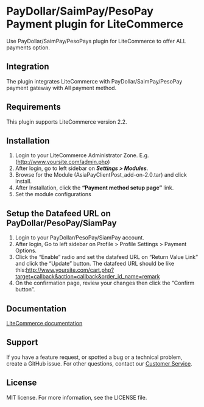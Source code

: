 # PayDollar/SaimPay/PesoPay Payment plugin for LiteCommerce
Use PayDollar/SaimPay/PesoPays plugin for LiteCommerce to offer ALL payments option.

## Integration
The plugin integrates LiteCommerce with PayDollar/SaimPay/PesoPay payment gateway with All payment method.

## Requirements
This plugin supports LiteCommerce version 2.2.

## Installation
1.	Login to your LiteCommerce Administrator Zone. E.g. (http://www.yoursite.com/admin.php)
2.	After login, go to left sidebar  on ***Settings > Modules***.
3.	Browse for the Module (AsiaPayClientPost_add-on-2.0.tar) and click install.
4.	After Installation, click the **“Payment method setup page”** link.
5.	Set the module configurations

## Setup the Datafeed URL on PayDollar/PesoPay/SiamPay
 1. Login to your PayDollar/PesoPay/SiamPay account.
 2. After login, Go to left sidebar on Profile > Profile Settings > Payment Options.
 3. Click the “Enable” radio and set the datafeed URL on “Return Value Link” and click the “Update” button. The datafeed URL should be like this:http://www.yoursite.com/cart.php?target=callback&action=callback&order_id_name=remark
 4. On the confirmation page, review your changes then click the “Confirm button”.

 ## Documentation
[LiteCommerce documentation](https://github.com/asiapay-lib/asiapay-LiteCommerce/blob/master/AsiaPay%20PayGate%20Integration%20Guide%20-%20For%20LiteCommerce%202.2.%20module%20using%20CPTB.doc?raw=true)

## Support
If you have a feature request, or spotted a bug or a technical problem, create a GitHub issue. For other questions, contact our [Customer Service](https://www.paydollar.com/en/contactus.html).

## License
MIT license. For more information, see the LICENSE file.
